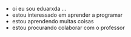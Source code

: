 - oi eu sou eduarxda ...
- estou interessado em aprender a programar 
- estou aprendendo muitas coisas 
- estou procurando colaborar com o professor 

